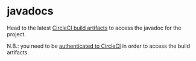 # javadocs

Head to the latest [CircleCI build artifacts](https://344-244441529-gh.circle-artifacts.com/0/docs/javadoc/index.html) to access the javadoc for the project.

N.B.: you need to be [authenticated to CircleCI](https://circleci.com/vcs-authorize/) in order to access the build artifacts.
